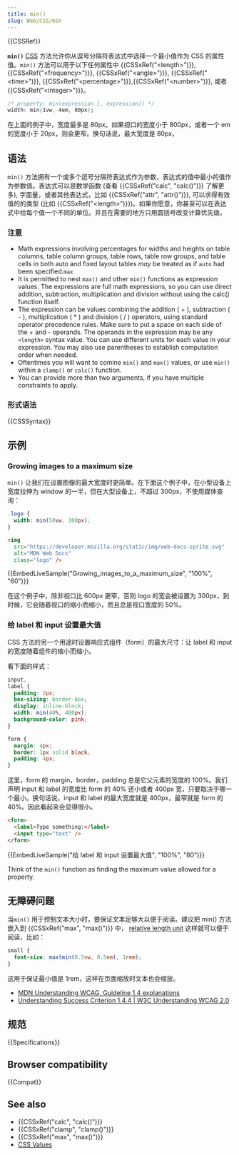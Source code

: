 ```yaml
---
title: min()
slug: Web/CSS/min
---
```


{{CSSRef}}

**`min()`** [CSS](/zh-CN/docs/Web/CSS) 方法允许你从逗号分隔符表达式中选择一个最小值作为 CSS 的属性值。`min()` 方法可以用于以下任何属性中 {{CSSxRef("&lt;length&gt;")}}, {{CSSxRef("&lt;frequency&gt;")}}, {{CSSxRef("&lt;angle&gt;")}}, {{CSSxRef("&lt;time&gt;")}}, {{CSSxRef("&lt;percentage&gt;")}},{{CSSxRef("&lt;number&gt;")}}, 或者 {{CSSxRef("&lt;integer&gt;")}}。

```css
/* property: min(expression [, expression]) */
width: min(1vw, 4em, 80px);
```

在上面的例子中，宽度最多是 80px。如果视口的宽度小于 800px，或者一个 em 的宽度小于 20px，则会更窄。换句话说，最大宽度是 80px，

## 语法

`min()` 方法拥有一个或多个逗号分隔符表达式作为参数，表达式的值中最小的值作为参数值。表达式可以是数学函数 (查看 {{CSSxRef("calc", "calc()")}} 了解更多), 字面量，或者其他表达式，比如 {{CSSxRef("attr", "attr()")}}, 可以求得有效值的的类型 (比如 {{CSSxRef("&lt;length&gt;")}})。如果你愿意，你甚至可以在表达式中给每个值一个不同的单位。并且在需要的地方只用圆括号改变计算优先级。

### 注意

- Math expressions involving percentages for widths and heights on table columns, table column groups, table rows, table row groups, and table cells in both auto and fixed layout tables _may_ be treated as if `auto` had been specified.`max`
- It is permitted to nest `max()` and other `min()` functions as expression values. The expressions are full math expressions, so you can use direct addition, subtraction, multiplication and division without using the calc() function itself.
- The expression can be values combining the addition ( + ), subtraction ( - ), multiplication ( \* ) and division ( / ) operators, using standard operator precedence rules. Make sure to put a space on each side of the + and - operands. The operands in the expression may be any `<length>` syntax value. You can use different units for each value in your expression. You may also use parentheses to establish computation order when needed.
- Oftentimes you will want to comine `min()` and `max()` values, or use `min()` within a `clamp()` or `calc()` function.
- You can provide more than two arguments, if you have multiple constraints to apply.

### 形式语法

{{CSSSyntax}}

## 示例

### Growing images to a maximum size

`min()` 让我们在设置图像的最大宽度时更简单。在下面这个例子中，在小型设备上宽度拉伸为 window 的一半，但在大型设备上，不超过 300px，不使用媒体查询：

```css
.logo {
  width: min(50vw, 300px);
}
```

```html
<img
  src="https://developer.mozilla.org/static/img/web-docs-sprite.svg"
  alt="MDN Web Docs"
  class="logo" />
```

{{EmbedLiveSample("Growing_images_to_a_maximum_size", "100%", "60")}}

在这个例子中，除非视口比 600px 更窄，否则 logo 的宽会被设置为 300px，到时候，它会随着视口的缩小而缩小，而且总是视口宽度的 50%。

### 给 label 和 input 设置最大值

CSS 方法的另一个用途时设置响应式组件（form）的最大尺寸：让 label 和 input 的宽度随着组件的缩小而缩小。

看下面的样式：

```css
input,
label {
  padding: 2px;
  box-sizing: border-box;
  display: inline-block;
  width: min(40%, 400px);
  background-color: pink;
}

form {
  margin: 4px;
  border: 1px solid black;
  padding: 4px;
}
```

这里，form 的 margin，border，padding 总是它父元素的宽度的 100%。我们声明 input 和 label 的宽度比 form 的 40% 还小或者 400px 宽，只要取决于哪一个最小。换句话说，input 和 label 的最大宽度就是 400px，最窄就是 form 的 40%。因此看起来会显得很小。

```html
<form>
  <label>Type something:</label>
  <input type="text" />
</form>
```

{{EmbedLiveSample("给 label 和 input 设置最大值", "100%", "80")}}

Think of the `min()` function as finding the maximum value allowed for a property.

## 无障碍问题

当`min()` 用于控制文本大小时，要保证文本足够大以便于阅读。建议把 min() 方法嵌入到 {{CSSxRef("max", "max()")}} 中， [relative length unit](/zh-CN/docs/Web/CSS/length#Relative_length_units) 这样就可以便于阅读，比如：

```css
small {
  font-size: max(min(0.5vw, 0.5em), 1rem);
}
```

这用于保证最小值是 1rem，这样在页面缩放时文本也会缩放。

- [MDN Understanding WCAG, Guideline 1.4 explanations](/zh-CN/docs/Web/Accessibility/Understanding_WCAG/Perceivable#Guideline_1.4_Make_it_easier_for_users_to_see_and_hear_content_including_separating_foreground_from_background)
- [Understanding Success Criterion 1.4.4 | W3C Understanding WCAG 2.0](https://www.w3.org/TR/UNDERSTANDING-WCAG20/visual-audio-contrast-scale.html)

## 规范

{{Specifications}}

## Browser compatibility

{{Compat}}

## See also

- {{CSSxRef("calc", "calc()")}}
- {{CSSxRef("clamp", "clamp()")}}
- {{CSSxRef("max", "max()")}}
- [CSS Values](/zh-CN/docs/Learn/CSS/Introduction_to_CSS/Values_and_units)
